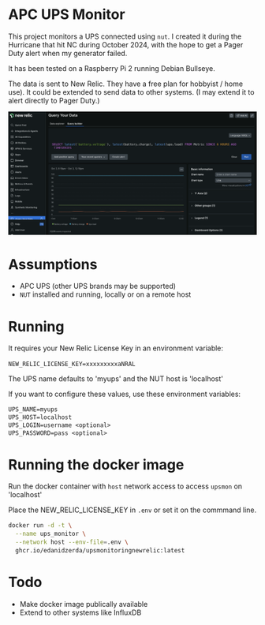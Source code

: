 # APC UPS Monitor

This project monitors a UPS connected using `nut`.  I created it during the Hurricane that hit NC during October 2024, with the hope to get a Pager Duty alert when my generator failed.

It has been tested on a Raspberry Pi 2 running Debian Bullseye.

The data is sent to New Relic.  They have a free plan for hobbyist / home use).  It could be extended to send data to other systems.  (I may extend it to alert directly to Pager Duty.)

![](./docs/newrelic-screenshot.png)

# Assumptions

* APC UPS (other UPS brands may be supported)
* `NUT` installed and running, locally or on a remote host

# Running

It requires your New Relic License Key in an environment variable:

`NEW_RELIC_LICENSE_KEY=xxxxxxxxxaNRAL`

The UPS name defaults to 'myups' and the NUT host is 'localhost'

If you want to configure these values, use these environment variables:

```shell
UPS_NAME=myups
UPS_HOST=localhost
UPS_LOGIN=username <optional>
UPS_PASSWORD=pass <optional>
```

# Running the docker image

Run the docker container with `host` network access to access `upsmon` on 'localhost'

Place the NEW_RELIC_LICENSE_KEY in `.env` or set it on the commmand line.

```sh
docker run -d -t \
  --name ups_monitor \
  --network host --env-file=.env \
  ghcr.io/edanidzerda/upsmonitoringnewrelic:latest
```

# Todo

* Make docker image publically available
* Extend to other systems like InfluxDB

